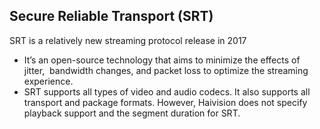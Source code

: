 ## Secure Reliable Transport (SRT)
SRT is a relatively new streaming protocol release in 2017
- It’s an open-source technology that aims to minimize the effects of jitter,  bandwidth changes, and packet loss to optimize the streaming experience.
- SRT supports all types of video and audio codecs. It also supports all transport and package formats. However, Haivision does not specify playback support and the segment duration for SRT.